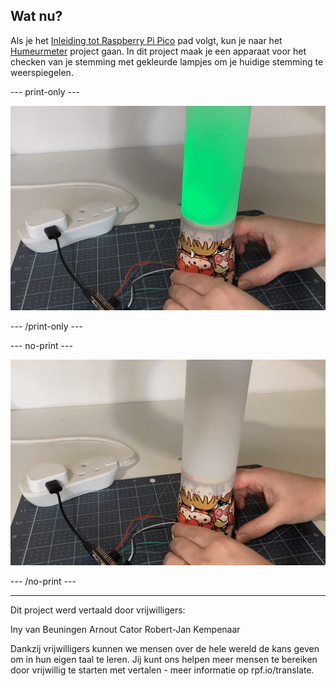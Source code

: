 ## Wat nu?

Als je het [Inleiding tot Raspberry Pi Pico](https://projects.raspberrypi.org/nl-NL/raspberrypi/pico-intro) pad volgt, kun je naar het [Humeurmeter](https://projects.raspberrypi.org/nl-NL/projects/mood-indicator) project gaan. In dit project maak je een apparaat voor het checken van je stemming met gekleurde lampjes om je huidige stemming te weerspiegelen.

--- print-only ---

![Een stuk tekenpapier wordt om een papieren beker gewikkeld. Een groen licht schijnt door het tekenpapier.](images/mood-lamp.PNG)

--- /print-only ---

--- no-print ---

![Een stuk tekenpapier wordt om een papieren beker gewikkeld. De knop aan de zijkant van de beker wordt ingedrukt om de kleur van de lamp te veranderen.](images/mood-lamp.gif)

--- /no-print ---

***
Dit project werd vertaald door vrijwilligers:

Iny van Beuningen
Arnout Cator
Robert-Jan Kempenaar

Dankzij vrijwilligers kunnen we mensen over de hele wereld de kans geven om in hun eigen taal te leren. Jij kunt ons helpen meer mensen te bereiken door vrijwillig te starten met vertalen - meer informatie op rpf.io/translate.